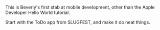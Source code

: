This is Beverly's first stab at mobile development, other than the Apple Developer Hello World tutorial.

Start with the ToDo app from SLUGFEST, and make it do neat things.